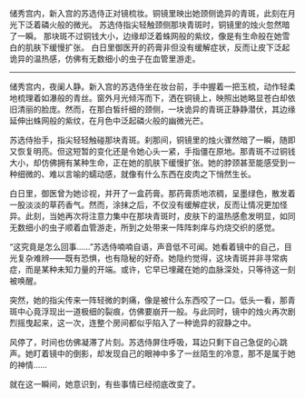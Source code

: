 

储秀宫内，新入宫的苏选侍正对镜梳妆。铜镜里映出她颈侧诡异的青斑，此刻在月光下泛着磷火般的微光。
苏选侍指尖轻触颈侧那块青斑时，铜镜里的烛火忽然暗了一瞬。
那块斑不过铜钱大小，边缘却泛着蛛网般的紫纹，像是有生命般在她雪白的肌肤下缓慢扩张。
白日里御医开的药膏非但没有缓解症状，反而让皮下泛起诡异的温热感，仿佛有无数细小的虫子在血管里游走。

---

储秀宫内，夜阑人静。新入宫的苏选侍坐在妆台前，手中握着一把玉梳，动作轻柔地梳理着如瀑般的青丝。窗外月光倾泻而下，洒在铜镜上，映照出她略显苍白却依旧清丽的脸庞。然而，在那白皙纤细的颈侧，一块诡异的青斑正静静潜伏，其边缘延伸出蛛网般的紫纹，在月色中泛起磷火般的幽微光芒。

苏选侍抬手，指尖轻轻触碰那块青斑。刹那间，铜镜里的烛火骤然暗了一瞬，随即又恢复明亮。但这短暂的变化还是令她心头一紧，手指僵在原地。那青斑不过铜钱大小，却仿佛拥有某种生命，正在她的肌肤下缓慢扩张。她的脖颈甚至能感受到一种细微的、难以言喻的蠕动感，就像有什么东西在皮肉之下悄然生长。

白日里，御医曾为她诊视，并开了一盒药膏。那药膏质地浓稠，呈墨绿色，散发着一股淡淡的草药香气。然而，涂抹之后，不仅没有缓解症状，反而让情况更加怪异。此刻，当她再次将注意力集中在那块青斑时，皮肤下的温热感愈发明显，如同无数细小的虫子顺着血管游走，所到之处带来一阵阵刺痒与灼烧交织的感觉。

“这究竟是怎么回事……”苏选侍喃喃自语，声音低不可闻。她看着镜中的自己，目光复杂难辨——既有恐惧，也有隐秘的好奇。她隐约觉得，这块青斑并非寻常病症，而是某种未知力量的开端。或许，它早已埋藏在她的血脉深处，只等待这一刻被唤醒。

突然，她的指尖传来一阵轻微的刺痛，像是被什么东西咬了一口。低头一看，那青斑中心竟浮现出一道极细的裂痕，仿佛要崩开一般。与此同时，镜中的烛火再次剧烈摇曳起来，这一次，连整个房间都似乎陷入了一种诡异的寂静之中。

风停了，时间也仿佛凝滞了片刻。苏选侍屏住呼吸，耳边只剩下自己急促的心跳声。她盯着镜中的倒影，却发现自己的眼神中多了一丝陌生的冷意，那不是属于她的神情……

就在这一瞬间，她意识到，有些事情已经彻底改变了。